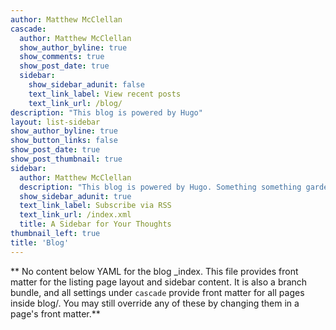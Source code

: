 ```yaml
---
author: Matthew McClellan
cascade:
  author: Matthew McClellan
  show_author_byline: true
  show_comments: true
  show_post_date: true
  sidebar:
    show_sidebar_adunit: false
    text_link_label: View recent posts
    text_link_url: /blog/
description: "This blog is powered by Hugo"
layout: list-sidebar
show_author_byline: true
show_button_links: false
show_post_date: true
show_post_thumbnail: true
sidebar:
  author: Matthew McClellan
  description: "This blog is powered by Hugo. Something something gardening."
  show_sidebar_adunit: true
  text_link_label: Subscribe via RSS
  text_link_url: /index.xml
  title: A Sidebar for Your Thoughts
thumbnail_left: true
title: 'Blog'
---
```


** No content below YAML for the blog _index. This file provides front matter for the listing page layout and sidebar content. It is also a branch bundle, and all settings under `cascade` provide front matter for all pages inside blog/. You may still override any of these by changing them in a page's front matter.**
